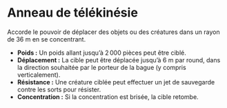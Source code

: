 # Anneau de télékinésie


Accorde le pouvoir de déplacer des objets ou des créatures dans un rayon
de 36 m en se concentrant.

  - **Poids :** Un poids allant jusqu’à 2 000 pièces peut être ciblé.
  - **Déplacement :** La cible peut être déplacée jusqu’à 6 m par round,
    dans la direction souhaitée par le porteur de la bague (y compris
    verticalement).
  - **Résistance :** Une créature ciblée peut effectuer un jet de
    sauvegarde contre les sorts pour résister.
  - **Concentration :** Si la concentration est brisée, la cible
    retombe.